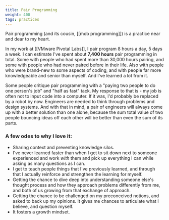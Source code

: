 ```yaml
---
title: Pair Programming
weight: 400
tags: practices
---
```


Pair programming (and its cousin, [[mob programming]]) is a practice near and dear to my heart.

In my work at [[VMware Pivotal Labs]], I pair program 8 hours a day, 5 days a week.  I can estimate I've spent about **7,400 hours** pair programming in total.  Some with people who had spent more than 30,000 hours pairing, and some with people who had never paired before in their life.  Also with people who were brand-new to some aspects of coding, and with people far more knowledgeable and senior than myself.  And I've learned a lot from it.

Some people critique pair programming with a "paying two people to do one person's job" and "half as fast" tack.  My response to that is - my job is often not to input code into a computer.  If it was, I'd probably be replaced by a robot by now. Engineers are needed to think through problems and design systems.  And with that in mind, a pair of engineers will always come up with a better solution than one alone, because the sum total value of two people bouncing ideas off each other will be better than even the sum of its parts.

### A few odes to why I love it:
- Sharing context and preventing knowledge silos.
- I've never learned faster than when I get to sit down next to someone experienced and work *with* them and pick up everything I can while asking as many questions as I can.
- I get to teach people things that I've previously learned, and through that I actually reinforce and strengthen the learning for myself.
- Getting the chance to dive deep into understanding someone else's thought process and how they approach problems differently from me, and both of us growing from that exchange of approach.
- Getting the chance to be challenged on my preconceived notions, and asked to back up my opinions.  It gives me chances to articulate what I believe, and question myself.
- It fosters a growth mindset.

